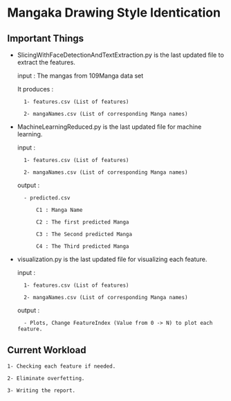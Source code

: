 Mangaka Drawing Style Identication
==================

Important Things
--------
- SlicingWithFaceDetectionAndTextExtraction.py is the last updated file to extract the features.

	input : The mangas from 109Manga data set
  
	It produces : 
  
		1- features.csv (List of features)
    
		2- mangaNames.csv (List of corresponding Manga names)
    
- MachineLearningReduced.py is the last updated file for machine learning.

	input : 
  
		1- features.csv (List of features)
    
		2- mangaNames.csv (List of corresponding Manga names)
    
	output : 
  
		- predicted.csv 
    
			C1 : Manga Name
      
			C2 : The first predicted Manga
      
			C3 : The Second predicted Manga
      
			C4 : The Third predicted Manga

- visualization.py is the last updated file for visualizing each feature.

	input : 
  
		1- features.csv (List of features)
    
		2- mangaNames.csv (List of corresponding Manga names)
    
	output : 
  
		- Plots, Change FeatureIndex (Value from 0 -> N) to plot each feature.
      
Current Workload
--------

	1- Checking each feature if needed.
	
	2- Eliminate overfetting.
	
	3- Writing the report.
